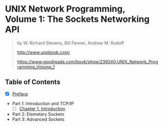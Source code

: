 # UNIX Network Programming, Volume 1: The Sockets Networking API

> by W. Richard Stevens, Bill Fenner, Andrew M. Rudoff
>
> <http://www.unpbook.com/>
>
> <https://www.goodreads.com/book/show/239240.UNIX_Network_Programming_Volume_1>

## Table of Contents

- [x] [Preface](0_preface)
- Part 1: Introduction and TCP/IP
  - [ ] [Chapter 1. Introduction](chap_01_introduction)
- Part 2: Elemetary Sockets
- Part 3: Advanced Sockets
